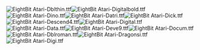 ![EightBit Atari-Dblthin.ttf](https://github.com/ChoccyHobNob/EightBit-Atari-Fonts/blob/master/D/EightBit%20Atari-Dblthin-sample.png "EightBit Atari-Dblthin.ttf")![EightBit Atari-Digitalbold.ttf](https://github.com/ChoccyHobNob/EightBit-Atari-Fonts/blob/master/D/EightBit%20Atari-Digitalbold-sample.png "EightBit Atari-Digitalbold.ttf")![EightBit Atari-Dino.ttf](https://github.com/ChoccyHobNob/EightBit-Atari-Fonts/blob/master/D/EightBit%20Atari-Dino-sample.png "EightBit Atari-Dino.ttf")![EightBit Atari-Datri.ttf](https://github.com/ChoccyHobNob/EightBit-Atari-Fonts/blob/master/D/EightBit%20Atari-Datri-sample.png "EightBit Atari-Datri.ttf")![EightBit Atari-Dick.ttf](https://github.com/ChoccyHobNob/EightBit-Atari-Fonts/blob/master/D/EightBit%20Atari-Dick-sample.png "EightBit Atari-Dick.ttf")![EightBit Atari-Descend4.ttf](https://github.com/ChoccyHobNob/EightBit-Atari-Fonts/blob/master/D/EightBit%20Atari-Descend4-sample.png "EightBit Atari-Descend4.ttf")![EightBit Atari-Digital.ttf](https://github.com/ChoccyHobNob/EightBit-Atari-Fonts/blob/master/D/EightBit%20Atari-Digital-sample.png "EightBit Atari-Digital.ttf")![EightBit Atari-Data.ttf](https://github.com/ChoccyHobNob/EightBit-Atari-Fonts/blob/master/D/EightBit%20Atari-Data-sample.png "EightBit Atari-Data.ttf")![EightBit Atari-Deve9.ttf](https://github.com/ChoccyHobNob/EightBit-Atari-Fonts/blob/master/D/EightBit%20Atari-Deve9-sample.png "EightBit Atari-Deve9.ttf")![EightBit Atari-Docum.ttf](https://github.com/ChoccyHobNob/EightBit-Atari-Fonts/blob/master/D/EightBit%20Atari-Docum-sample.png "EightBit Atari-Docum.ttf")![EightBit Atari-Dblroman.ttf](https://github.com/ChoccyHobNob/EightBit-Atari-Fonts/blob/master/D/EightBit%20Atari-Dblroman-sample.png "EightBit Atari-Dblroman.ttf")![EightBit Atari-Dragonsi.ttf](https://github.com/ChoccyHobNob/EightBit-Atari-Fonts/blob/master/D/EightBit%20Atari-Dragonsi-sample.png "EightBit Atari-Dragonsi.ttf")![EightBit Atari-Digi.ttf](https://github.com/ChoccyHobNob/EightBit-Atari-Fonts/blob/master/D/EightBit%20Atari-Digi-sample.png "EightBit Atari-Digi.ttf")